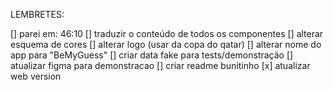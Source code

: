LEMBRETES:

[] parei em: 46:10
[] traduzir o conteúdo de todos os componentes
[] alterar esquema de cores
[] alterar logo (usar da copa do qatar)
[] alterar nome do app para "BeMyGuess"
[] criar data fake para tests/demonstração
[] atualizar figma para demonstracao
[] criar readme bunitinho
[x] atualizar web version
